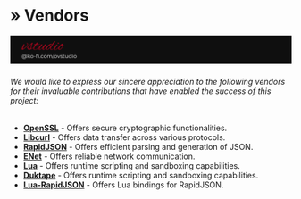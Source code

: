 # » Vendors

![](https://raw.githubusercontent.com/ov-studio/.github/main/profile/banner.png)

###### We would like to express our sincere appreciation to the following vendors for their invaluable contributions that have enabled the success of this project:

* [**OpenSSL**](https://www.openssl.org) - Offers secure cryptographic functionalities.
* [**Libcurl**](https://curl.se/libcurl) - Offers data transfer across various protocols.
* [**RapidJSON**](https://rapidjson.org) - Offers efficient parsing and generation of JSON.
* [**ENet**](http://enet.bespin.org) - Offers reliable network communication.
* [**Lua**](https://www.lua.org) - Offers runtime scripting and sandboxing capabilities.
* [**Duktape**](https://duktape.org) - Offers runtime scripting and sandboxing capabilities.
* [**Lua-RapidJSON**](https://github.com/xpol/lua-rapidjson) - Offers Lua bindings for RapidJSON.